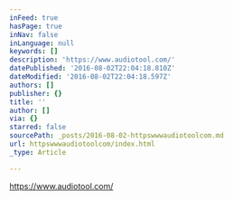 ```yaml
---
inFeed: true
hasPage: true
inNav: false
inLanguage: null
keywords: []
description: 'https://www.audiotool.com/'
datePublished: '2016-08-02T22:04:18.810Z'
dateModified: '2016-08-02T22:04:18.597Z'
authors: []
publisher: {}
title: ''
author: []
via: {}
starred: false
sourcePath: _posts/2016-08-02-httpswwwaudiotoolcom.md
url: httpswwwaudiotoolcom/index.html
_type: Article

---
```

https://www.audiotool.com/